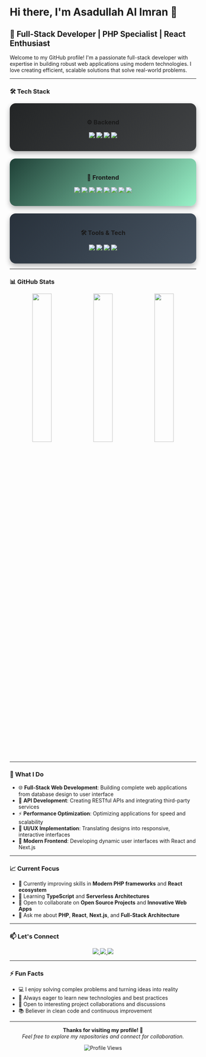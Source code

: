 # Hi there, I'm Asadullah Al Imran 👋

## 🚀 Full-Stack Developer | PHP Specialist | React Enthusiast

Welcome to my GitHub profile! I'm a passionate full-stack developer with expertise in building robust web applications using modern technologies. I love creating efficient, scalable solutions that solve real-world problems.

---

### 🛠️ Tech Stack

<div align="center">

  <div style="display: flex; flex-wrap: wrap; justify-content: center; gap: 20px;">

  <!-- Backend -->
  <div style="flex: 1; min-width: 250px; padding: 18px; border-radius: 16px; background: linear-gradient(135deg,#232526,#414345); box-shadow: 0 6px 14px rgba(0,0,0,0.3); transition: transform 0.3s ease;">
    <h3 align="center">⚙️ Backend</h3>
    <p align="center">
      <img src="https://img.shields.io/badge/PHP-777BB4?style=for-the-badge&logo=php&logoColor=white" />
      <img src="https://img.shields.io/badge/Laravel-FF2D20?style=for-the-badge&logo=laravel&logoColor=white" />
      <img src="https://img.shields.io/badge/MySQL-005C84?style=for-the-badge&logo=mysql&logoColor=white" />
      <img src="https://img.shields.io/badge/PostgreSQL-316192?style=for-the-badge&logo=postgresql&logoColor=white" />
    </p>
  </div>

  <!-- Frontend -->
  <div style="flex: 1; min-width: 250px; padding: 18px; border-radius: 16px; background: linear-gradient(135deg,#1f4037,#99f2c8); box-shadow: 0 6px 14px rgba(0,0,0,0.3); transition: transform 0.3s ease;">
    <h3 align="center">🎨 Frontend</h3>
    <p align="center">
      <img src="https://img.shields.io/badge/JavaScript-F7DF1E?style=for-the-badge&logo=javascript&logoColor=black" />
      <img src="https://img.shields.io/badge/React-20232A?style=for-the-badge&logo=react&logoColor=61DAFB" />
      <img src="https://img.shields.io/badge/Next.js-000000?style=for-the-badge&logo=nextdotjs&logoColor=white" />
      <img src="https://img.shields.io/badge/jQuery-0769AD?style=for-the-badge&logo=jquery&logoColor=white" />
      <img src="https://img.shields.io/badge/Bootstrap-7952B3?style=for-the-badge&logo=bootstrap&logoColor=white" />
      <img src="https://img.shields.io/badge/TailwindCSS-38B2AC?style=for-the-badge&logo=tailwind-css&logoColor=white" />
      <img src="https://img.shields.io/badge/HTML5-E34F26?style=for-the-badge&logo=html5&logoColor=white" />
      <img src="https://img.shields.io/badge/CSS3-1572B6?style=for-the-badge&logo=css3&logoColor=white" />
    </p>
  </div>

  <!-- Tools -->
  <div style="flex: 1; min-width: 250px; padding: 18px; border-radius: 16px; background: linear-gradient(135deg,#28313B,#485563); box-shadow: 0 6px 14px rgba(0,0,0,0.3); transition: transform 0.3s ease;">
    <h3 align="center">🛠️ Tools & Tech</h3>
    <p align="center">
      <img src="https://img.shields.io/badge/Git-F05032?style=for-the-badge&logo=git&logoColor=white" />
      <img src="https://img.shields.io/badge/Docker-2496ED?style=for-the-badge&logo=docker&logoColor=white" />
      <img src="https://img.shields.io/badge/Linux-FCC624?style=for-the-badge&logo=linux&logoColor=black" />
      <img src="https://img.shields.io/badge/VS_Code-007ACC?style=for-the-badge&logo=visual-studio-code&logoColor=white" />
    </p>
  </div>

  </div>
</div>

---

### 📊 GitHub Stats

<div align="center">

  <img src="https://github-readme-stats.vercel.app/api?username=asadullah00alimran&show_icons=true&theme=radical&hide_border=true" width="32%" />

  <img src="https://github-readme-stats.vercel.app/api/top-langs/?username=asadullah00alimran&layout=compact&theme=radical&hide_border=true" width="32%" />

  <img src="https://streak-stats.demolab.com?user=asadullah00alimran&theme=radical&hide_border=true" width="32%" />

</div>



---

### 💼 What I Do

- 🌐 **Full-Stack Web Development**: Building complete web applications from database design to user interface  
- 🔧 **API Development**: Creating RESTful APIs and integrating third-party services  
- ⚡ **Performance Optimization**: Optimizing applications for speed and scalability  
- 🎨 **UI/UX Implementation**: Translating designs into responsive, interactive interfaces  
- 📱 **Modern Frontend**: Developing dynamic user interfaces with React and Next.js  

---

### 📈 Current Focus

- 🔭 Currently improving skills in **Modern PHP frameworks** and **React ecosystem**  
- 🌱 Learning **TypeScript** and **Serverless Architectures**  
- 👯 Open to collaborate on **Open Source Projects** and **Innovative Web Apps**  
- 💬 Ask me about **PHP**, **React**, **Next.js**, and **Full-Stack Architecture**  

---

### 📫 Let's Connect  

<p align="center">
  <a href="https://www.linkedin.com/in/asadullah-al-imran00/">
    <img src="https://img.shields.io/badge/LinkedIn-0077B5?style=for-the-badge&logo=linkedin&logoColor=white" />
  </a>
  <a href="https://aai-portfolio.vercel.app/">
    <img src="https://img.shields.io/badge/Portfolio-000000?style=for-the-badge&logo=About.me&logoColor=white" />
  </a>
  <a href="mailto:al.asadullah.imran@gmail.com">
    <img src="https://img.shields.io/badge/Email-D14836?style=for-the-badge&logo=gmail&logoColor=white" />
  </a>
</p>


---

### ⚡ Fun Facts

- 💻 I enjoy solving complex problems and turning ideas into reality  
- 🎯 Always eager to learn new technologies and best practices  
- 🤝 Open to interesting project collaborations and discussions  
- 📚 Believer in clean code and continuous improvement  

---

<div align="center">
  
**Thanks for visiting my profile! 🚀**  
*Feel free to explore my repositories and connect for collaboration.*  

![Profile Views](https://komarev.com/ghpvc/?username=asadullah00alimran&color=blueviolet&style=flat-square&label=Profile+Views)

</div>
